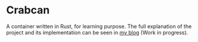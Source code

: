 # Crabcan
A container written in Rust, for learning purpose.
The full explanation of the project and its implementation can be seen
in [my blog](https://litchipi.github.io/) (Work in progress).
